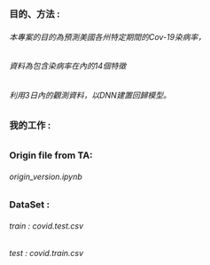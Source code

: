 ### 目的、方法 :
###### 本專案的目的為預測美國各州特定期間的Cov-19染病率，
###### 資料為包含染病率在內的14個特徵
###### 利用3日內的觀測資料，以DNN建置回歸模型。
### 我的工作 :
###### 
### Origin file from TA:
###### origin_version.ipynb
### DataSet :
###### train : covid.test.csv
###### test : covid.train.csv
### 

